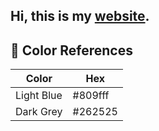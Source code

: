 ## Hi, this is my [website](https://williammawang.com).

## 🎨 Color References

| Color          | Hex      |
| -------------- | ---------|
| Light Blue     | #809fff  |
| Dark Grey      | #262525  |